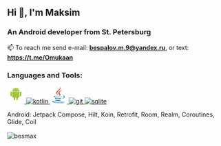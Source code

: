 <h2 align="left">Hi 👋, I'm Maksim</h1>
<h3 align="left">An Android developer from St. Petersburg</h3>

📫 To reach me send e-mail: **bespalov.m.9@yandex.ru**, or text: **https://t.me/Omukaan**

<p align="left"></p>

<h3 align="left">Languages and Tools:</h3>
<p align="left"> <a href="https://developer.android.com" target="_blank" rel="noreferrer"> <img src="https://raw.githubusercontent.com/devicons/devicon/master/icons/android/android-original-wordmark.svg" alt="android" width="40" height="40"/> </a>
 <a href="https://kotlinlang.org" target="_blank" rel="noreferrer"> <img src="https://www.vectorlogo.zone/logos/kotlinlang/kotlinlang-icon.svg" alt="kotlin" width="40" height="40"/> </a> 
  <a href="https://www.java.com" target="_blank" rel="noreferrer"> <img src="https://raw.githubusercontent.com/devicons/devicon/master/icons/java/java-original.svg" alt="java" width="40" height="40"/> </a>
<a href="https://git-scm.com/" target="_blank" rel="noreferrer"> <img src="https://www.vectorlogo.zone/logos/git-scm/git-scm-icon.svg" alt="git" width="40" height="40"/> </a>
  <a href="https://www.sqlite.org/" target="_blank" rel="noreferrer"> <img src="https://www.vectorlogo.zone/logos/sqlite/sqlite-icon.svg" alt="sqlite" width="40" height="40"/> </a> </p>

<p align="left">Android: Jetpack Compose, Hilt, Koin, Retrofit, Room, Realm, Coroutines, Glide, Coil</p>

<p><img align="center" src="https://github-readme-stats.vercel.app/api/top-langs?username=besmax&show_icons=true&locale=en&layout=compact" alt="besmax" /></p>
